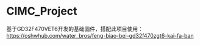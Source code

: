 # CIMC_Project
基于GD32F470VET6开发的基础固件，搭配此项目使用：https://oshwhub.com/water_bros/feng-biao-bei-gd32f470zgt6-kai-fa-ban
